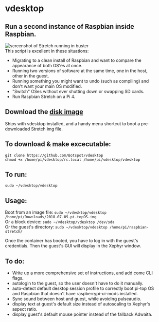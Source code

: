 # vdesktop
## Run a second instance of Raspbian inside Raspbian. 
![screenshot of Stretch running in buster](https://i.stack.imgur.com/oti6Z.png)  
This script is excellent in these situations:
 - Migrating to a clean install of Raspbian and want to compare the appearance of both OS'es at once.
 - Running two versions of software at the same time, one in the host, other in the guest.
 - Running something you might want to undo (such as compiling) and don't want your main OS modified.
 - "Switch" OSes without ever shutting down or swapping SD cards.
 - Run Raspbian Stretch on a Pi 4.

## Download the [disk image](https://drive.google.com/file/d/1cJbcNDnm4Zm8zeHlCp8JQT5pwacAZeCp/view?usp=sharing)
Ships with vdesktop installed, and a handy menu shortcut to boot a pre-downloaded Stretch img file.

## To download & make excecutable:  
`git clone https://github.com/Botspot/vdesktop`  
`chmod +x /home/pi/vdesktop/rc.local /home/pi/vdesktop/vdesktop`

## To run:  
`sudo ~/vdesktop/vdesktop`

## Usage:  
Boot from an image file:    `sudo ~/vdesktop/vdesktop /home/pi/Downloads/2018-07-09-pi-topOS.img`  
Or a block device:          `sudo ~/vdesktop/vdesktop /dev/sda`  
Or the guest's directory:   `sudo ~/vdesktop/vdesktop /home/pi/raspbian-stretch/`  

Once the container has booted, you have to log in with the guest's credentials. Then the guest's GUI will display in the Xephyr window.

## To do:
 - Write up a more comprehensive set of instructions, and add come CLI flags.
 - autologin to the guest, so the user doesn't have to do it manually.
 - auto-detect default desktop session profile to correctly boot pi-top OS and Raspbian that doesn't have raspberrypi-ui-mods installed.
 - Sync sound between host and guest, while avoiding pulseaudio.
 - display text at guest's default size instead of autoscaling to Xephyr's aspect ratio.
 - display guest's default mouse pointer instead of the fallback Adwaita.
